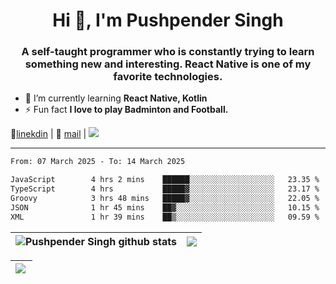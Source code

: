 <h1 align="center">Hi 👋, I'm Pushpender Singh</h1>
<h3 align="center">A self-taught programmer who is constantly trying to learn something new and interesting. React Native is one of my favorite technologies.</h3>

- 🌱 I’m currently learning **React Native, Kotlin**
- ⚡ Fun fact **I love to play Badminton and Football.**

👔[linekdin](https://www.linkedin.com/in/pushpender-singh-240061202/) | 📧 [mail](mailto:pushpendersingh694@gmail.com) | 
<a href="https://github.com/pushpender-singh-ap/pushpender-singh-ap">
    <img src="https://komarev.com/ghpvc/?username=pushpender-singh-ap&style=for-the-badge">
</a>


---

<!--START_SECTION:waka-->

```txt
From: 07 March 2025 - To: 14 March 2025

JavaScript        4 hrs 2 mins    ██████░░░░░░░░░░░░░░░░░░░   23.35 %
TypeScript        4 hrs           █████▓░░░░░░░░░░░░░░░░░░░   23.17 %
Groovy            3 hrs 48 mins   █████▓░░░░░░░░░░░░░░░░░░░   22.05 %
JSON              1 hr 45 mins    ██▓░░░░░░░░░░░░░░░░░░░░░░   10.15 %
XML               1 hr 39 mins    ██▒░░░░░░░░░░░░░░░░░░░░░░   09.59 %
```

<!--END_SECTION:waka-->


| <a><img align="center" src="https://github-readme-stats-iota-ecru-15.vercel.app/api?username=pushpender-singh-ap&show_icons=true&include_all_commits=true&theme=buefy&hide_border=true" alt="Pushpender Singh github stats" /></a> | <a><img align="center" src="https://github-readme-stats-iota-ecru-15.vercel.app/api/top-langs/?username=pushpender-singh-ap&layout=compact&theme=buefy&hide_border=true" /></a> |
| ------------- | ------------- |

| <a> <img align="left" src="https://github-readme-streak-stats.herokuapp.com/?user=pushpender-singh-ap" /></br> </a> |
| ------------- |
